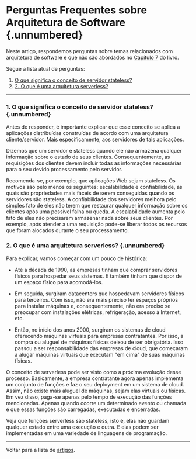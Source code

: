 # Perguntas Frequentes sobre Arquitetura de Software {.unnumbered}

Neste artigo, respondemos perguntas sobre temas relacionados com 
arquitetura de software e que não são abordados no 
[Capítulo 7](../cap7.html) do livro. 

Segue a lista atual de perguntas:

1. [O que significa o conceito de servidor stateless?](#o-que-significa-o-conceito-de-servidor-stateless)
2. [2. O que é uma arquitetura serverless?]()


* * * 


### 1. O que significa o conceito de servidor stateless? {.unnumbered}

Antes de responder, é importante explicar que esse conceito se 
aplica a aplicações distribuídas construídas de acordo com uma
arquitetura cliente/servidor. Mais especificamente, aos servidores 
de tais aplicações.

Dizemos que um servidor é stateless quando ele não armazena 
qualquer informação sobre o estado de seus clientes. 
Consequentemente, as requisições dos clientes devem incluir 
todas as informações necessárias para o seu devido processamento 
pelo servidor.

Recomenda-se, por exemplo, que aplicações Web sejam stateless. 
Os motivos são pelo menos os seguintes: escalabilidade e 
confiabilidade, as quais são propriedades mais fáceis de serem 
conseguidas quando os servidores são stateless. A confiabilidade 
dos servidores melhora pelo simples fato de eles não terem que 
restaurar qualquer informação sobre os clientes após uma 
possível falha ou queda. A escalabilidade aumenta pelo fato de 
eles não precisarem armazenar nada sobre seus clientes. 
Por exemplo, após atender a uma requisição pode-se liberar 
todos os recursos que foram alocados durante o seu processamento.


### 2. O que é uma arquitetura serverless? {.unnumbered}

Para explicar, vamos começar com um pouco de histórica:

* Até a década de 1990, as empresas tinham que comprar servidores 
físicos para hospedar seus sistemas. E também tinham que dispor de 
um espaço físico para acomodá-los.

* Em seguida, surgiram datacenters que hospedavam servidores físicos 
para terceiros. Com isso, não era mais preciso ter espaços próprios
para instalar máquinas e, consequentemente, não era preciso se 
preocupar com instalações elétricas, refrigeração, acesso à 
Internet, etc.

* Então, no início dos anos 2000, surgiram os sistemas de cloud 
oferecendo máquinas virtuais para empresas contratantes. Por isso,
a compra ou aluguel de máquinas físicas deixou de ser obrigatória. 
Isso passou a ser responsabilidade das empresas de cloud, que 
começaram a alugar máquinas virtuais que executam "em cima" de suas 
máquinas físicas. 

O conceito de serverless pode ser visto como a próxima evolução 
desse processo. Basicamente, a empresa contratante agora apenas 
implementa um conjunto de funções e faz o seu deployment em um 
sistema de cloud. Assim, não existe mais aluguel de 
máquinas, sejam elas virtuais ou físicas. Em vez disso, paga-se apenas 
pelo tempo de execução das funções mencionadas. Apenas quando ocorre um 
determinado evento ou chamada é que essas funções são 
carregadas, executadas e encerradas.

Veja que funções serverless são stateless, isto é, elas não 
guardam qualquer estado entre uma execução e outra. E elas podem 
ser implementadas em uma variedade de linguagens de programação.


* * * 

Voltar para a lista de [artigos](./artigos.html).
